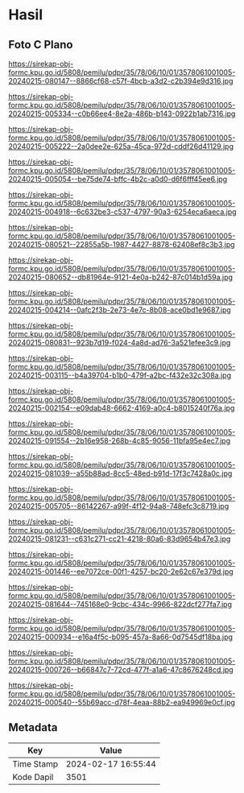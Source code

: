 # Hasil

## Foto C Plano

https://sirekap-obj-formc.kpu.go.id/5808/pemilu/pdpr/35/78/06/10/01/3578061001005-20240215-080147--8866cf68-c57f-4bcb-a3d2-c2b394e9d316.jpg

https://sirekap-obj-formc.kpu.go.id/5808/pemilu/pdpr/35/78/06/10/01/3578061001005-20240215-005334--c0b66ee4-8e2a-486b-b143-0922b1ab7316.jpg

https://sirekap-obj-formc.kpu.go.id/5808/pemilu/pdpr/35/78/06/10/01/3578061001005-20240215-005222--2a0dee2e-625a-45ca-972d-cddf26d41129.jpg

https://sirekap-obj-formc.kpu.go.id/5808/pemilu/pdpr/35/78/06/10/01/3578061001005-20240215-005054--be75de74-bffc-4b2c-a0d0-d6f6fff45ee6.jpg

https://sirekap-obj-formc.kpu.go.id/5808/pemilu/pdpr/35/78/06/10/01/3578061001005-20240215-004918--6c632be3-c537-4797-90a3-6254eca6aeca.jpg

https://sirekap-obj-formc.kpu.go.id/5808/pemilu/pdpr/35/78/06/10/01/3578061001005-20240215-080521--22855a5b-1987-4427-8878-62408ef8c3b3.jpg

https://sirekap-obj-formc.kpu.go.id/5808/pemilu/pdpr/35/78/06/10/01/3578061001005-20240215-080652--db81964e-9121-4e0a-b242-87c014b1d59a.jpg

https://sirekap-obj-formc.kpu.go.id/5808/pemilu/pdpr/35/78/06/10/01/3578061001005-20240215-004214--0afc2f3b-2e73-4e7c-8b08-ace0bd1e9687.jpg

https://sirekap-obj-formc.kpu.go.id/5808/pemilu/pdpr/35/78/06/10/01/3578061001005-20240215-080831--923b7d19-f024-4a8d-ad76-3a521efee3c9.jpg

https://sirekap-obj-formc.kpu.go.id/5808/pemilu/pdpr/35/78/06/10/01/3578061001005-20240215-003115--b4a39704-b1b0-479f-a2bc-f432e32c308a.jpg

https://sirekap-obj-formc.kpu.go.id/5808/pemilu/pdpr/35/78/06/10/01/3578061001005-20240215-002154--e09dab48-6662-4169-a0c4-b8015240f76a.jpg

https://sirekap-obj-formc.kpu.go.id/5808/pemilu/pdpr/35/78/06/10/01/3578061001005-20240215-091554--2b16e958-268b-4c85-9056-11bfa95e4ec7.jpg

https://sirekap-obj-formc.kpu.go.id/5808/pemilu/pdpr/35/78/06/10/01/3578061001005-20240215-081039--a55b88ad-8cc5-48ed-b91d-17f3c7428a0c.jpg

https://sirekap-obj-formc.kpu.go.id/5808/pemilu/pdpr/35/78/06/10/01/3578061001005-20240215-005705--86142267-a99f-4f12-94a8-748efc3c8719.jpg

https://sirekap-obj-formc.kpu.go.id/5808/pemilu/pdpr/35/78/06/10/01/3578061001005-20240215-081231--c631c271-cc21-4218-80a6-83d9654b47e3.jpg

https://sirekap-obj-formc.kpu.go.id/5808/pemilu/pdpr/35/78/06/10/01/3578061001005-20240215-001446--ee7072ce-00f1-4257-bc20-2e62c67e379d.jpg

https://sirekap-obj-formc.kpu.go.id/5808/pemilu/pdpr/35/78/06/10/01/3578061001005-20240215-081644--745168e0-9cbc-434c-9966-822dcf277fa7.jpg

https://sirekap-obj-formc.kpu.go.id/5808/pemilu/pdpr/35/78/06/10/01/3578061001005-20240215-000934--e16a4f5c-b095-457a-8a66-0d7545df18ba.jpg

https://sirekap-obj-formc.kpu.go.id/5808/pemilu/pdpr/35/78/06/10/01/3578061001005-20240215-000726--b66847c7-72cd-477f-a1a6-47c8676248cd.jpg

https://sirekap-obj-formc.kpu.go.id/5808/pemilu/pdpr/35/78/06/10/01/3578061001005-20240215-000540--55b69acc-d78f-4eaa-88b2-ea949969e0cf.jpg


## Metadata

| Key        | Value               |
| ---------- | ------------------- |
| Time Stamp | 2024-02-17 16:55:44 |
| Kode Dapil | 3501                |



